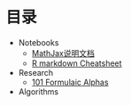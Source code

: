 # 目录

- Notebooks
	- [MathJax说明文档](Notebooks/MathJax_withoutLaTex.Rmd)
	- [R markdown Cheatsheet](Notebooks/rmarkdown-cheatsheet-2.0.pdf)
- Research
	- [101 Formulaic Alphas](Notebooks/101_Formulaic_Alphas.pdf)
- Algorithms